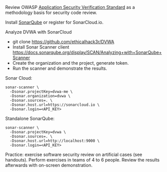 Review OWASP [Application Security Verification Standard](https://www.owasp.org/index.php/Category:OWASP_Application_Security_Verification_Standard_Project) as a methodology basis for security code review.

Install [SonarQube](https://www.sonarqube.org/#downloads) or register for SonarCloud.io.

Analyze DVWA with SonarCloud
- git clone https://github.com/ethicalhack3r/DVWA
- Install Sonar Scanner client https://docs.sonarqube.org/display/SCAN/Analyzing+with+SonarQube+Scanner
- Create the organization and the project, generate token.
- Run the scanner and demonstrate the results.

Sonar Cloud:
~~~
sonar-scanner \
  -Dsonar.projectKey=dvwa-me \
  -Dsonar.organization=dvwa \
  -Dsonar.sources=. \
  -Dsonar.host.url=https://sonarcloud.io \
  -Dsonar.login=<API_KEY>
~~~

Standalone SonarQube:
~~~
sonar-scanner \
  -Dsonar.projectKey=dvwa \
  -Dsonar.sources=. \
  -Dsonar.host.url=http://localhost:9000 \
  -Dsonar.login=<API_KEY>
~~~

Practice: exercise software security review on artificial cases (see handouts). Perform exercises in teams of 4 to 6 people. Review the results afterwards with on-screen demonstration.